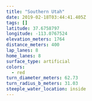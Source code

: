 ```yaml
---
title: "Southern Utah"
date: 2019-02-18T03:44:41.405Z
tags: []
latitude: 37.6758797
longitude: -113.0767524
elevation_meters: 1764
distance_meters: 400
lap_lanes: 8
home_lanes: 8
surface_type: artificial
colors:
  - red
turn_diameter_meters: 62.73
turn_radius_b_meters: 31.03
steeple_water_location: inside
---
```

